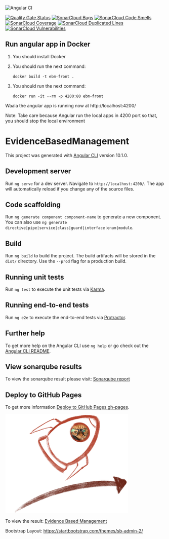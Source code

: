 


![Angular CI](https://github.com/leolplex/Evidence-Based-Management/workflows/Angular%20CI/badge.svg)

[![Quality Gate Status](https://sonarcloud.io/api/project_badges/measure?project=evidence-based-management&metric=alert_status)](https://sonarcloud.io/dashboard?id=evidence-based-management)
[![SonarCloud Bugs](https://sonarcloud.io/api/project_badges/measure?project=evidence-based-management&metric=bugs)](https://sonarcloud.io/dashboard?id=evidence-based-management)
[![SonarCloud Code Smells](https://sonarcloud.io/api/project_badges/measure?project=evidence-based-management&metric=code_smells)](https://sonarcloud.io/dashboard?id=evidence-based-management)
[![SonarCloud Coverage](https://sonarcloud.io/api/project_badges/measure?project=evidence-based-management&metric=coverage)](https://sonarcloud.io/dashboard?id=evidence-based-management)
[![SonarCloud Duplicated Lines](https://sonarcloud.io/api/project_badges/measure?project=evidence-based-management&metric=duplicated_lines_density)](https://sonarcloud.io/dashboard?id=evidence-based-management)
[![SonarCloud Vulnerabilities](https://sonarcloud.io/api/project_badges/measure?project=evidence-based-management&metric=vulnerabilities)](https://sonarcloud.io/dashboard?id=evidence-based-management)

## Run angular app in Docker
1. You should install Docker
2. You should run the next command:

    ``` docker build -t ebm-front . ```
3. You should run the next command:

    ``` docker run -it --rm -p 4200:80 ebm-front ```

Waala the angular app is running now at http://localhost:4200/ 

Note: Take care because Angular run the local apps in 4200 port so that, you should stop the local environment

# EvidenceBasedManagement

This project was generated with [Angular CLI](https://github.com/angular/angular-cli) version 10.1.0.

## Development server

Run `ng serve` for a dev server. Navigate to `http://localhost:4200/`. The app will automatically reload if you change any of the source files.

## Code scaffolding

Run `ng generate component component-name` to generate a new component. You can also use `ng generate directive|pipe|service|class|guard|interface|enum|module`.

## Build

Run `ng build` to build the project. The build artifacts will be stored in the `dist/` directory. Use the `--prod` flag for a production build.

## Running unit tests

Run `ng test` to execute the unit tests via [Karma](https://karma-runner.github.io).

## Running end-to-end tests

Run `ng e2e` to execute the end-to-end tests via [Protractor](http://www.protractortest.org/).

## Further help

To get more help on the Angular CLI use `ng help` or go check out the [Angular CLI README](https://github.com/angular/angular-cli/blob/master/README.md).

## View sonarqube results
To view the sonarqube result please visit:  [Sonarqube report](https://sonarcloud.io/dashboard?id=evidence-based-management&branch=master)

## Deploy to GitHub Pages

To get more information [Deploy to GitHub Pages gh-pages](https://github.com/marketplace/actions/deploy-to-github-pages).

![Github Actions](https://github.com/JamesIves/github-pages-deploy-action/raw/dev/assets/icon.png)

To view the result: [Evidence Based Management](https://evidence-based-management.github.io/EBM_Front/)

Bootstrap Layout: https://startbootstrap.com/themes/sb-admin-2/


